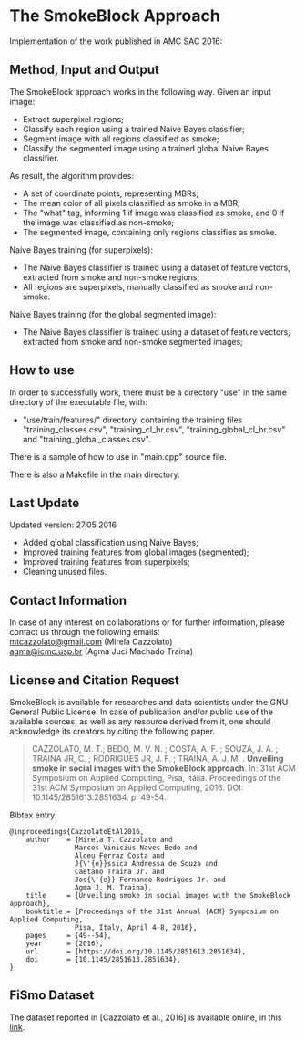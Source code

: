 # The SmokeBlock Approach

Implementation of the work published in AMC SAC 2016:  

## Method, Input and Output
The SmokeBlock approach works in the following way. Given an input image:  
- Extract superpixel regions;  
- Classify each region using a trained Naive Bayes classifier;  
- Segment image with all regions classified as smoke;  
- Classify the segmented image using a trained global Naive Bayes classifier.  

As result, the algorithm provides:  
- A set of coordinate points, representing MBRs;  
- The mean color of all pixels classified as smoke in a MBR;  
- The "what" tag, informing 1 if image was classified as smoke, and 0 if the image was classified as non-smoke;  
- The segmented image, containing only regions classifies as smoke.  

Naive Bayes training (for superpixels):  
- The Naive Bayes classifier is trained using a dataset of feature vectors, extracted from smoke and non-smoke regions;  
- All regions are superpixels, manually classified as smoke and non-smoke.  

Naive Bayes training (for the global segmented image):  
- The Naive Bayes classifier is trained using a dataset of feature vectors, extracted from smoke and non-smoke segmented images;  

## How to use
In order to successfully work, there must be a directory "use" in the same directory of the executable file, with:  
- "use/train/features/" directory, containing the training files "training_classes.csv", "training_cl_hr.csv", "training_global_cl_hr.csv" and "training_global_classes.csv".  

There is a sample of how to use in "main.cpp" source file.  

There is also a Makefile in the main directory.  

## Last Update
Updated version: 27.05.2016  
- Added global classification using Naive Bayes;  
- Improved training features from global images (segmented);  
- Improved training features from superpixels;  
- Cleaning unused files.  

## Contact Information

In case of any interest on collaborations or for further information, please contact us through the following emails:  
mtcazzolato@gmail.com (Mirela Cazzolato)  
agma@icmc.usp.br (Agma Juci Machado Traina)  

## License and Citation Request

SmokeBlock is available for researches and data scientists under the GNU General Public License. In case of publication and/or public use of the available sources, as well as any resource derived from it, one should acknowledge its creators by citing the following paper.  

> CAZZOLATO, M. T.; BEDO, M. V. N. ; COSTA, A. F. ; SOUZA, J. A. ; TRAINA JR, C. ; RODRIGUES JR, J. F. ; TRAINA, A. J. M.  . **Unveiling smoke in social images with the SmokeBlock approach**. In: 31st ACM Symposium on Applied Computing, Pisa, Itália. Proceedings of the 31st ACM Symposium on Applied Computing, 2016. DOI: 10.1145/2851613.2851634. p. 49-54.  

Bibtex entry:  
```
@inproceedings{CazzolatoEtAl2016,
    author    = {Mirela T. Cazzolato and
                Marcos Vinicius Naves Bedo and
                Alceu Ferraz Costa and
                J{\'{e}}ssica Andressa de Souza and
                Caetano Traina Jr. and
                Jos{\'{e}} Fernando Rodrigues Jr. and
                Agma J. M. Traina},
    title     = {Unveiling smoke in social images with the SmokeBlock approach},
    booktitle = {Proceedings of the 31st Annual {ACM} Symposium on Applied Computing,
                Pisa, Italy, April 4-8, 2016},
    pages     = {49--54},
    year      = {2016},
    url       = {https://doi.org/10.1145/2851613.2851634},
    doi       = {10.1145/2851613.2851634},
}
```

## FiSmo Dataset

The dataset reported in [Cazzolato et al., 2016] is available online, in this [link](https://github.com/mtcazzolato/dsw2017).  
